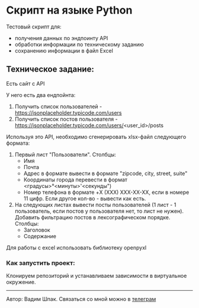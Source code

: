 # Скрипт на языке Python

Тестовый скрипт для:
 - получения данных по эндпоинту API
 - обработки информации по техническому заданию
 - сохранению информации в файл Excel

## Техническое задание:

Есть сайт с API

У него есть два ендпойнта:
1. Получить список пользователей - https://jsonplaceholder.typicode.com/users
2. Получить список постов пользователя - https://jsonplaceholder.typicode.com/users/<user_id>/posts

Используя это API, необходимо сгенерировать xlsx-файл следующего формата:
1. Первый лист "Пользователи". Столбцы:
    - Имя
    - Почта
    - Адрес в формате вывести в формате "zipcode, city, street, suite"
    - Координаты города перевести в формат <градусы>°<минуты>'<секунды")
    - Номер телефона в формате +X (XXX) XXX-XX-XX, если в номере 11 цифр. Если другое кол-во - вывести как есть.
2. На следующих листах вывести посты пользователей (1 лист - 1 пользователь, если постов у пользователя нет, то лист не нужен). Добавить фильтрацию постов в лексографическом порядке.
    Столбцы:
    - Заголовок
    - Содержание

Для работы с excel использовать библиотеку openpyxl

### Как запустить проект:
Клонируем репозиторий и устанавливаем зависимости в виртуальное окружение.
***
Автор: Вадим Шпак.
Связаться со мной можно в [телеграм](https://t.me/starboy_shpak/)
